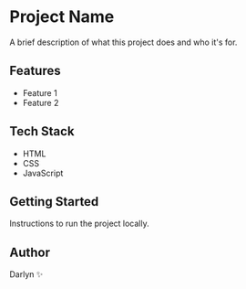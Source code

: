 # Project Name

A brief description of what this project does and who it's for.

## Features
- Feature 1
- Feature 2

## Tech Stack
- HTML
- CSS
- JavaScript

## Getting Started
Instructions to run the project locally.

## Author
Darlyn ✨
